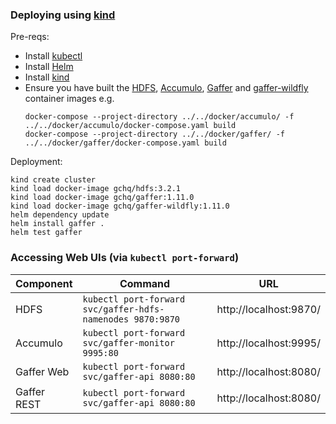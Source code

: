 ### Deploying using [kind](https://kind.sigs.k8s.io/)

Pre-reqs:
* Install [kubectl](https://kubernetes.io/docs/tasks/tools/install-kubectl/)
* Install [Helm](https://github.com/helm/helm/releases)
* Install [kind](https://kind.sigs.k8s.io/docs/user/quick-start/)
* Ensure you have built the [HDFS](../../docker/hdfs/), [Accumulo](../../docker/accumulo/), [Gaffer](../../docker/gaffer/) and [gaffer-wildfly](../../docker/gaffer-wildfly/) container images e.g.
  ```
  docker-compose --project-directory ../../docker/accumulo/ -f ../../docker/accumulo/docker-compose.yaml build
  docker-compose --project-directory ../../docker/gaffer/ -f ../../docker/gaffer/docker-compose.yaml build
  ```

Deployment:
```
kind create cluster
kind load docker-image gchq/hdfs:3.2.1
kind load docker-image gchq/gaffer:1.11.0
kind load docker-image gchq/gaffer-wildfly:1.11.0
helm dependency update
helm install gaffer .
helm test gaffer
```

### Accessing Web UIs (via `kubectl port-forward`)

| Component   | Command                                                    | URL                    |
| ----------- | ---------------------------------------------------------- | ---------------------- |
| HDFS        | `kubectl port-forward svc/gaffer-hdfs-namenodes 9870:9870` | http://localhost:9870/ |
| Accumulo    | `kubectl port-forward svc/gaffer-monitor 9995:80`          | http://localhost:9995/ |
| Gaffer Web  | `kubectl port-forward svc/gaffer-api 8080:80`              | http://localhost:8080/ |
| Gaffer REST | `kubectl port-forward svc/gaffer-api 8080:80`              | http://localhost:8080/ |
